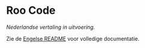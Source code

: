 # Roo Code

_Nederlandse vertaling in uitvoering._

Zie de [Engelse README](../../README.md) voor volledige documentatie.
